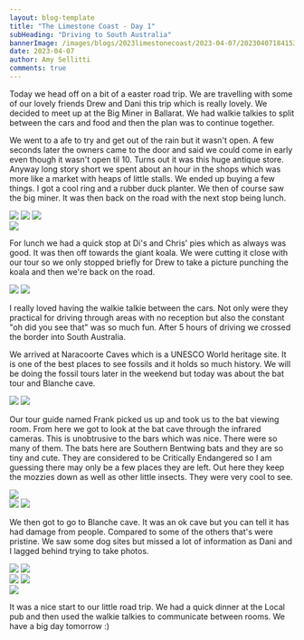 ```yaml
---
layout: blog-template
title: "The Limestone Coast - Day 1"
subHeading: "Driving to South Australia"
bannerImage: /images/blogs/2023limestonecoast/2023-04-07/20230407184153_IMG_0332.jpg
date: 2023-04-07
author: Amy Sellitti
comments: true
---
```


Today we head off on a bit of a easter road trip. We are travelling with some of our lovely friends Drew and Dani this trip which is really lovely. We decided to meet up at the Big Miner in Ballarat. We had walkie talkies to split between the cars and food and then the plan was to continue together. 

We went to a afe to try and get out of the rain but it wasn't open. A few seconds later the owners came to the door and said we could come in early even though it wasn't open til 10. Turns out it was this huge antique store. Anyway long story short we spent about an hour in the shops which was more like a market with heaps of little stalls. We ended up buying a few things. I got a cool ring and a rubber duck planter. We then of course saw the big miner. It was then back on the road with the next stop being lunch. 

<div class="grid-3c">
  <img src="/images/blogs/2023limestonecoast/2023-04-07/PXL_20230406_235216868.MP.jpg"/>
  <img src="/images/blogs/2023limestonecoast/2023-04-07/PXL_20230406_234337933.jpg"/>
  <img src="/images/blogs/2023limestonecoast/2023-04-07/PXL_20230407_004201876.MP.jpg"/>
</div>
<div class="center-image"><img src="/images/blogs/2023limestonecoast/2023-04-07/PXL_20230407_004136308.jpg" /></div>

For lunch we had a quick stop at Di's and Chris' pies which as always was good. It was then off towards the giant koala. We were cutting it close with our tour so we only stopped briefly for Drew to take a picture punching the koala and then we're back on the road. 

<div class="grid-2c">
  <img src="/images/blogs/2023limestonecoast/2023-04-07/PXL_20230407_031724586~2.jpg"/>
  <img src="/images/blogs/2023limestonecoast/2023-04-07/PXL_20230407_031747523.jpg"/>
</div>

I really loved having the walkie talkie between the cars. Not only were they practical for driving through areas with no reception but also the constant "oh did you see that" was so much fun. After 5 hours of driving we crossed the border into South Australia. 

We arrived at Naracoorte Caves which is a UNESCO World heritage site. It is one of the best places to see fossils and it holds so much history. We will be doing the fossil tours later in the weekend but today was about the bat tour and Blanche cave. 

<div class="grid-2c">
  <img src="/images/blogs/2023limestonecoast/2023-04-07/PXL_20230407_054636125.jpg"/>
  <img src="/images/blogs/2023limestonecoast/2023-04-07/PXL_20230407_054921643.jpg"/>
</div>

Our tour guide named Frank picked us up and took us to the bat viewing room. From here we got to look at the bat cave through the infrared cameras. This is unobtrusive to the bars which was nice. There were so many of them. The bats here are Southern Bentwing bats and they are so tiny and cute. They are considered to be Critically Endangered so I am guessing there may only be a few places they are left. Out here they keep the mozzies down as well as other little insects. They were very cool to see. 

<div class="center-image"><img src="/images/blogs/2023limestonecoast/2023-04-07/PXL_20230407_061045230.jpg" /></div>
<div class="grid-2c">
  <img src="/images/blogs/2023limestonecoast/2023-04-07/PXL_20230407_061750899.jpg"/>
  <img src="/images/blogs/2023limestonecoast/2023-04-07/PXL_20230407_064113318.MP.jpg"/>
</div>

We then got to go to Blanche cave. It was an ok cave but you can tell it has had damage from people. Compared to some of the others that's were pristine. We saw some dog sites but missed a lot of information as Dani and I lagged behind trying to take photos. 

<div class="grid-2c">
  <img src="/images/blogs/2023limestonecoast/2023-04-07/PXL_20230407_064601581.jpg"/>
  <img src="/images/blogs/2023limestonecoast/2023-04-07/PXL_20230407_065008983.jpg"/>
</div>
<div class="grid-2c">
  <img src="/images/blogs/2023limestonecoast/2023-04-07/PXL_20230407_070048980.jpg"/>
  <img src="/images/blogs/2023limestonecoast/2023-04-07/PXL_20230407_070621406.jpg"/>
</div>
<div class="center-image"><img src="/images/blogs/2023limestonecoast/2023-04-07/20230407184153_IMG_0332.jpg" /></div>

It was a nice start to our little road trip. We had a quick dinner at the Local pub and then used the walkie talkies to communicate between rooms. We have a big day tomorrow :)





